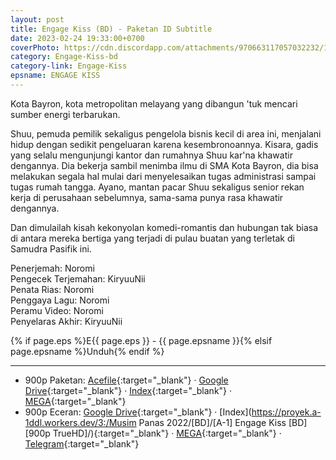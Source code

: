 ```yaml
---
layout: post
title: Engage Kiss (BD) - Paketan ID Subtitle
date: 2023-02-24 19:33:00+0700
coverPhoto: https://cdn.discordapp.com/attachments/970663117057032232/1078673870296457316/engage-kiss-anime-characters-hd-wallpaper-uhdpaper.png
category: Engage-Kiss-bd
category-link: Engage-Kiss
epsname: ENGAGE KISS
---
```


Kota Bayron, kota metropolitan melayang yang dibangun 'tuk mencari sumber energi terbarukan.

Shuu, pemuda pemilik sekaligus pengelola bisnis kecil di area ini, menjalani hidup dengan sedikit pengeluaran karena kesembronoannya.
Kisara, gadis yang selalu mengunjungi kantor dan rumahnya Shuu kar'na khawatir dengannya. Dia bekerja sambil menimba ilmu di SMA Kota Bayron, dia bisa melakukan segala hal mulai dari menyelesaikan tugas administrasi sampai tugas rumah tangga.
Ayano, mantan pacar Shuu sekaligus senior rekan kerja di perusahaan sebelumnya, sama-sama punya rasa khawatir dengannya.

Dan dimulailah kisah kekonyolan komedi-romantis dan hubungan tak biasa di antara mereka bertiga yang terjadi di pulau buatan yang terletak di Samudra Pasifik ini.

Penerjemah: Noromi<br>
Pengecek Terjemahan: KiryuuNii<br>
Penata Rias: Noromi<br>
Penggaya Lagu: Noromi<br>
Peramu Video: Noromi<br>
Penyelaras Akhir: KiryuuNii<br>

{% if page.eps %}E{{ page.eps }} - {{ page.epsname }}{% elsif page.epsname %}Unduh{% endif %}

---
- 900p Paketan: [Acefile](https://acefile.co/f/95853201){:target="_blank"} &middot; [Google Drive](https://drive.google.com/file/d/1NiIHfZICWCjd_8-Udc2QZvvgzh34ZhgF/view?usp=share_link){:target="_blank"} &middot; [Index](https://proyek.a-1ddl.workers.dev/1:/%5BA-1%5D%20Engage%20Kiss%20%5BBD%5D%5B900p%20TrueHD%5D.7z){:target="_blank"} &middot; [MEGA](https://mega.nz/file/qFp2WY5L#CzlUZ1hpIZ6ceuBfST3BdYokeIqObP6wc5qiLEG6hGs){:target="_blank"}<br>
- 900p Eceran: [Google Drive](https://drive.google.com/drive/folders/1Fow5EwRogmHAzi-Idy5WS2judqS_ol7g?usp=share_link){:target="_blank"} &middot; [Index](https://proyek.a-1ddl.workers.dev/3:/Musim Panas 2022/[BD]/[A-1] Engage Kiss [BD][900p TrueHD]/){:target="_blank"} &middot; [MEGA](https://mega.nz/folder/TQNHUaqQ#d1YpQBeawZuUMRgQdOW-Dw){:target="_blank"} &middot; [Telegram](https://t.me/a1fansub/204){:target="_blank"}
